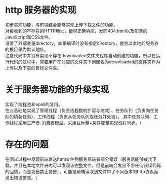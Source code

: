 # http 服务器的实现
初步实现功能，与前端结合能够实现上传下载文件的功能。\
对接收到的不存在的HTTP地址，能够正确响应，发回404.html以及配套的JavaScript和CSS文件。\
设置了外部变量directory，如果编译时没有指定directory，就会以本地的服务器的根目录为默认地址。\
注意代码中并没有实现不存在downloaded文件夹程序自动创建的功能，所以在运行代码的过程中，需要用户在对应的文件夹下创建名为downloaded的文件夹作为上传以及下载的目标文件夹。
# 关于服务器功能的升级实现
实现了线程池和epoll的复用。\
在此基础是实现了管理线程（负责线程数的扩容与缩减）、任务队列（负责向任务队列填装任务）、工作线程（负责从任务队列取任务并处理）。 其中任务队列、工作线程采用生产者-消费者模型。采用互斥量+条件变量实现线程同步。\
# 存在的问题
在测试过程中发现前端发送html文件到服务器端有部分错误（服务器能够成功下载，并且在本地文件夹内可以发现该完整文件，但是前端会发出不带任何错误代码的回馈，而是发出禁止警告），可能是前端读取到文件中了不同版本的http协议而发出错误警告。\

